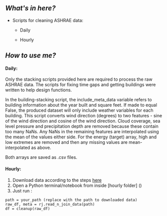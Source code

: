 

## _What's in here?_

- Scripts for cleaning ASHRAE data:

  - Daily
  
  - Hourly




## _How to use me?_

#### Daily: 
Only the stacking scripts provided here are required to process the raw ASHRAE data. The scripts for fixing time gaps and getting buildings were written to help design functions.

In the building-stacking script, the include_meta_data variable refers to building information about the year built and square feet. If made to equal False, the produced dataset will only include weather variables for each building.
This script converts wind direction (degrees) to two features - sine of the wind direction and cosine of the wind direction. Cloud coverage, sea level pressure and precipitation depth are removed because these contain too many NaNs. Any NaNs in the remaining features are interpolated using the mean of the values either side.
For the energy (target) array, high and low extremes are removed and then any missing values are mean-interpolated as above.

Both arrays are saved as .csv files.


#### Hourly:
1. Download data according to the steps [here](https://github.com/michellewl/building_resilience/tree/omer/data)
2. Open a Python terminal/notebook from inside [hourly folder] ()
3. Just run : 
```
path = your_path (replace with the path to downloaded data)
raw_df, meta = rj.read_n_join_data(path)
df = cleanup(raw_df)
```

